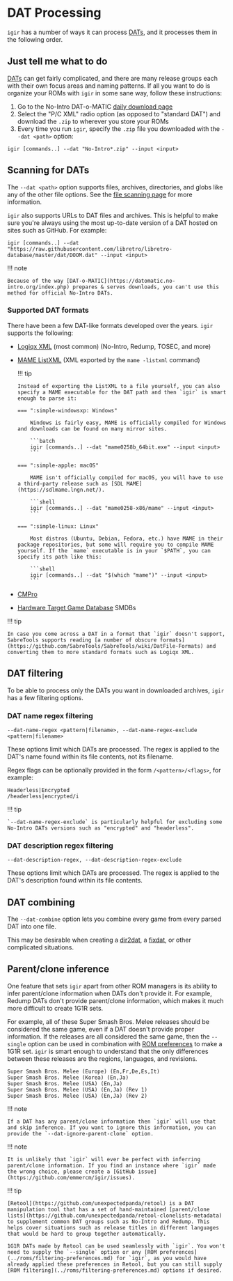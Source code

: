 # DAT Processing

`igir` has a number of ways it can process [DATs](./introduction.md), and it processes them in the following order.

## Just tell me what to do

[DATs](./introduction.md) can get fairly complicated, and there are many release groups each with their own focus areas and naming patterns. If all you want to do is organize your ROMs with `igir` in some sane way, follow these instructions:

1. Go to the No-Intro DAT-o-MATIC [daily download page](https://datomatic.no-intro.org/index.php?page=download&s=64&op=daily)
2. Select the "P/C XML" radio option (as opposed to "standard DAT") and download the `.zip` to wherever you store your ROMs
3. Every time you run `igir`, specify the `.zip` file you downloaded with the `--dat <path>` option:

  ```shell
  igir [commands..] --dat "No-Intro*.zip" --input <input>
  ```

## Scanning for DATs

The `--dat <path>` option supports files, archives, directories, and globs like any of the other file options. See the [file scanning page](../input/file-scanning.md) for more information.

`igir` also supports URLs to DAT files and archives. This is helpful to make sure you're always using the most up-to-date version of a DAT hosted on sites such as GitHub. For example:

```shell
igir [commands..] --dat "https://raw.githubusercontent.com/libretro/libretro-database/master/dat/DOOM.dat" --input <input>
```

!!! note

    Because of the way [DAT-o-MATIC](https://datomatic.no-intro.org/index.php) prepares & serves downloads, you can't use this method for official No-Intro DATs.

### Supported DAT formats

There have been a few DAT-like formats developed over the years. `igir` supports the following:

- [Logiqx XML](https://github.com/SabreTools/SabreTools/wiki/DatFile-Formats#logiqx-xml-format) (most common) (No-Intro, Redump, TOSEC, and more)
- [MAME ListXML](https://easyemu.mameworld.info/mameguide/command_line/frontend_commands/listxml.html) (XML exported by the `mame -listxml` command)

  !!! tip

      Instead of exporting the ListXML to a file yourself, you can also specify a MAME executable for the DAT path and then `igir` is smart enough to parse it:

      === ":simple-windowsxp: Windows"

          Windows is fairly easy, MAME is officially compiled for Windows and downloads can be found on many mirror sites.

          ```batch
          igir [commands..] --dat "mame0258b_64bit.exe" --input <input>
          ```

      === ":simple-apple: macOS"

          MAME isn't officially compiled for macOS, you will have to use a third-party release such as [SDL MAME](https://sdlmame.lngn.net/).

          ```shell
          igir [commands..] --dat "mame0258-x86/mame" --input <input>
          ```

      === ":simple-linux: Linux"

          Most distros (Ubuntu, Debian, Fedora, etc.) have MAME in their package repositories, but some will require you to compile MAME yourself. If the `mame` executable is in your `$PATH`, you can specify its path like this:

          ```shell
          igir [commands..] --dat "$(which "mame")" --input <input>
          ```

- [CMPro](http://www.logiqx.com/DatFAQs/CMPro.php)
- [Hardware Target Game Database](https://github.com/frederic-mahe/Hardware-Target-Game-Database) SMDBs

!!! tip

    In case you come across a DAT in a format that `igir` doesn't support, SabreTools supports reading [a number of obscure formats](https://github.com/SabreTools/SabreTools/wiki/DatFile-Formats) and converting them to more standard formats such as Logiqx XML.

## DAT filtering

To be able to process only the DATs you want in downloaded archives, `igir` has a few filtering options.

### DAT name regex filtering

```text
--dat-name-regex <pattern|filename>, --dat-name-regex-exclude <pattern|filename>
```

These options limit which DATs are processed. The regex is applied to the DAT's name found within its file contents, not its filename.

Regex flags can be optionally provided in the form `/<pattern>/<flags>`, for example:

```text
Headerless|Encrypted
/headerless|encrypted/i
```

!!! tip

    `--dat-name-regex-exclude` is particularly helpful for excluding some No-Intro DATs versions such as "encrypted" and "headerless".

### DAT description regex filtering

```text
--dat-description-regex, --dat-description-regex-exclude
```

These options limit which DATs are processed. The regex is applied to the DAT's description found within its file contents.

## DAT combining

The `--dat-combine` option lets you combine every game from every parsed DAT into one file.

This may be desirable when creating a [dir2dat](./dir2dat.md), a [fixdat](fixdats.md), or other complicated situations.

## Parent/clone inference

One feature that sets `igir` apart from other ROM managers is its ability to infer parent/clone information when DATs don't provide it. For example, Redump DATs don't provide parent/clone information, which makes it much more difficult to create 1G1R sets.

For example, all of these Super Smash Bros. Melee releases should be considered the same game, even if a DAT doesn't provide proper information. If the releases are all considered the same game, then the `--single` option can be used in combination with [ROM preferences](../roms/filtering-preferences.md) to make a 1G1R set. `igir` is smart enough to understand that the only differences between these releases are the regions, languages, and revisions.

```text
Super Smash Bros. Melee (Europe) (En,Fr,De,Es,It)
Super Smash Bros. Melee (Korea) (En,Ja)
Super Smash Bros. Melee (USA) (En,Ja)
Super Smash Bros. Melee (USA) (En,Ja) (Rev 1)
Super Smash Bros. Melee (USA) (En,Ja) (Rev 2)
```

!!! note

    If a DAT has any parent/clone information then `igir` will use that and skip inference. If you want to ignore this information, you can provide the `--dat-ignore-parent-clone` option.

!!! note

    It is unlikely that `igir` will ever be perfect with inferring parent/clone information. If you find an instance where `igir` made the wrong choice, please create a [GitHub issue](https://github.com/emmercm/igir/issues).

!!! tip

    [Retool](https://github.com/unexpectedpanda/retool) is a DAT manipulation tool that has a set of hand-maintained [parent/clone lists](https://github.com/unexpectedpanda/retool-clonelists-metadata) to supplement common DAT groups such as No-Intro and Redump. This helps cover situations such as release titles in different languages that would be hard to group together automatically.

    1G1R DATs made by Retool can be used seamlessly with `igir`. You won't need to supply the `--single` option or any [ROM preferences](../roms/filtering-preferences.md) for `igir`, as you would have already applied these preferences in Retool, but you can still supply [ROM filtering](../roms/filtering-preferences.md) options if desired.
